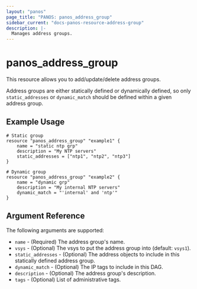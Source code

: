 ```yaml
---
layout: "panos"
page_title: "PANOS: panos_address_group"
sidebar_current: "docs-panos-resource-address-group"
description: |-
  Manages address groups.
---
```


# panos_address_group

This resource allows you to add/update/delete address groups.

Address groups are either statically defined or dynamically defined, so only
`static_addresses` or `dynamic_match` should be defined within a given address
group.

## Example Usage

```hcl
# Static group
resource "panos_address_group" "example1" {
    name = "static ntp grp"
    description = "My NTP servers"
    static_addresses = ["ntp1", "ntp2", "ntp3"]
}

# Dynamic group
resource "panos_address_group" "example2" {
    name = "dynamic grp"
    description = "My internal NTP servers"
    dynamic_match = "'internal' and 'ntp'"
}
```

## Argument Reference

The following arguments are supported:

* `name` - (Required) The address group's name.
* `vsys` - (Optional) The vsys to put the address group into (default:
  `vsys1`).
* `static_addresses` - (Optional) The address objects to include in this
  statically defined address group.
* `dynamic_match` - (Optional) The IP tags to include in this DAG.
* `description` - (Optional) The address group's description.
* `tags` - (Optional) List of administrative tags.
